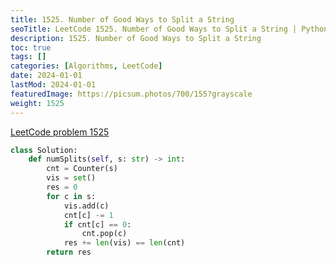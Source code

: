 ```yaml
---
title: 1525. Number of Good Ways to Split a String
seoTitle: LeetCode 1525. Number of Good Ways to Split a String | Python solution and explanation
description: 1525. Number of Good Ways to Split a String
toc: true
tags: []
categories: [Algorithms, LeetCode]
date: 2024-01-01
lastMod: 2024-01-01
featuredImage: https://picsum.photos/700/155?grayscale
weight: 1525
---
```


[LeetCode problem 1525](https://leetcode.com/problems/number-of-good-ways-to-split-a-string/)

```python
class Solution:
    def numSplits(self, s: str) -> int:
        cnt = Counter(s)
        vis = set()
        res = 0
        for c in s:
            vis.add(c)
            cnt[c] -= 1
            if cnt[c] == 0:
                cnt.pop(c)
            res += len(vis) == len(cnt)
        return res

```
